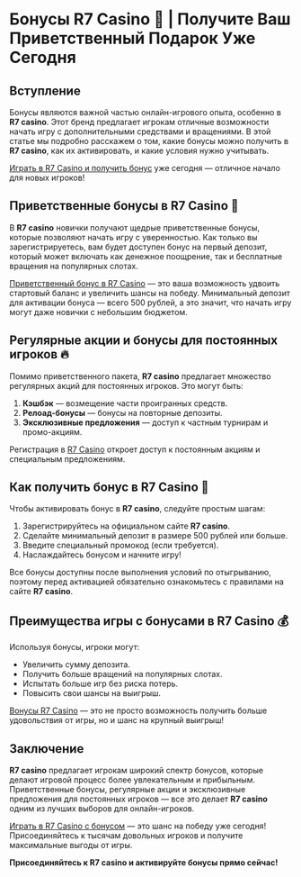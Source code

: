 # Бонусы R7 Casino 🎰 | Получите Ваш Приветственный Подарок Уже Сегодня

## Вступление

Бонусы являются важной частью онлайн-игрового опыта, особенно в **R7 casino**. Этот бренд предлагает игрокам отличные возможности начать игру с дополнительными средствами и вращениями. В этой статье мы подробно расскажем о том, какие бонусы можно получить в **R7 casino**, как их активировать, и какие условия нужно учитывать.

[Играть в R7 Casino и получить бонус](https://brandplay.link/bMd3Yjsw) уже сегодня — отличное начало для новых игроков!

## Приветственные бонусы в R7 Casino 🎁

В **R7 casino** новички получают щедрые приветственные бонусы, которые позволяют начать игру с уверенностью. Как только вы зарегистрируетесь, вам будет доступен бонус на первый депозит, который может включать как денежное поощрение, так и бесплатные вращения на популярных слотах.

[Приветственный бонус в R7 Casino](https://brandplay.link/bMd3Yjsw) — это ваша возможность удвоить стартовый баланс и увеличить шансы на победу. Минимальный депозит для активации бонуса — всего 500 рублей, а это значит, что начать игру могут даже новички с небольшим бюджетом.

## Регулярные акции и бонусы для постоянных игроков 🔥

Помимо приветственного пакета, **R7 casino** предлагает множество регулярных акций для постоянных игроков. Это могут быть:

1. **Кэшбэк** — возмещение части проигранных средств.
2. **Релоад-бонусы** — бонусы на повторные депозиты.
3. **Эксклюзивные предложения** — доступ к частным турнирам и промо-акциям.

Регистрация в [R7 Casino](https://brandplay.link/bMd3Yjsw) откроет доступ к постоянным акциям и специальным предложениям.

## Как получить бонус в R7 Casino 💎

Чтобы активировать бонус в **R7 casino**, следуйте простым шагам:

1. Зарегистрируйтесь на официальном сайте **R7 casino**.
2. Сделайте минимальный депозит в размере 500 рублей или больше.
3. Введите специальный промокод (если требуется).
4. Наслаждайтесь бонусом и начните игру!

Все бонусы доступны после выполнения условий по отыгрыванию, поэтому перед активацией обязательно ознакомьтесь с правилами на сайте **R7 casino**.

## Преимущества игры с бонусами в R7 Casino 💰

Используя бонусы, игроки могут:

- Увеличить сумму депозита.
- Получить больше вращений на популярных слотах.
- Испытать больше игр без риска потерь.
- Повысить свои шансы на выигрыш.

[Bонусы R7 Casino](https://brandplay.link/bMd3Yjsw) — это не просто возможность получить больше удовольствия от игры, но и шанс на крупный выигрыш!

## Заключение

**R7 casino** предлагает игрокам широкий спектр бонусов, которые делают игровой процесс более увлекательным и прибыльным. Приветственные бонусы, регулярные акции и эксклюзивные предложения для постоянных игроков — все это делает **R7 casino** одним из лучших выборов для онлайн-игроков.

[Играть в R7 Casino с бонусом](https://brandplay.link/bMd3Yjsw) — это шанс на победу уже сегодня! Присоединяйтесь к тысячам довольных игроков и получите максимальные выгоды от игры.

**Присоединяйтесь к R7 casino и активируйте бонусы прямо сейчас!**
